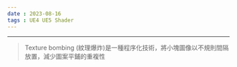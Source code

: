 ```yaml
---
date : 2023-08-16
tags : UE4 UE5 Shader
---
```

---
> Texture bombing (紋理爆炸)是一種程序化技術，將小塊圖像以不規則間隔放置，減少圖案平鋪的重複性

<br>

